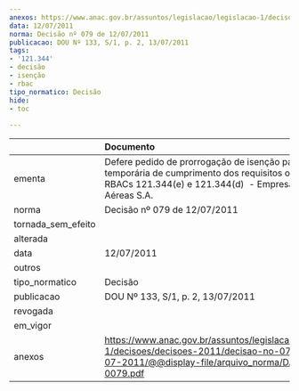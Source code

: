 ```yaml
---
anexos: https://www.anac.gov.br/assuntos/legislacao/legislacao-1/decisoes/decisoes-2011/decisao-no-079-de-12-07-2011/@@display-file/arquivo_norma/DA2011-0079.pdf
data: 12/07/2011
norma: Decisão nº 079 de 12/07/2011
publicacao: DOU Nº 133, S/1, p. 2, 13/07/2011
tags:
- '121.344'
- decisão
- isenção
- rbac
tipo_normatico: Decisão
hide: 
- toc 
 
---
```


|                    | Documento                                                                                                                                                              |
|:-------------------|:-----------------------------------------------------------------------------------------------------------------------------------------------------------------------|
| ementa             | Defere pedido de prorrogação de isenção parcial e temporária de cumprimento dos requisitos objeto dos RBACs 121.344(e) e 121.344(d)  - Empresa Trip Linhas Aéreas S.A. |
| norma              | Decisão nº 079 de 12/07/2011                                                                                                                                           |
| tornada_sem_efeito |                                                                                                                                                                        |
| alterada           |                                                                                                                                                                        |
| data               | 12/07/2011                                                                                                                                                             |
| outros             |                                                                                                                                                                        |
| tipo_normatico     | Decisão                                                                                                                                                                |
| publicacao         | DOU Nº 133, S/1, p. 2, 13/07/2011                                                                                                                                      |
| revogada           |                                                                                                                                                                        |
| em_vigor           |                                                                                                                                                                        |
| anexos             | https://www.anac.gov.br/assuntos/legislacao/legislacao-1/decisoes/decisoes-2011/decisao-no-079-de-12-07-2011/@@display-file/arquivo_norma/DA2011-0079.pdf              |